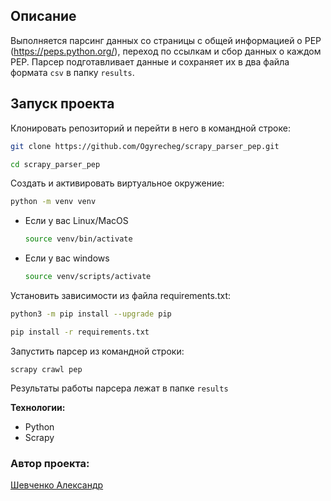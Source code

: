 ## Описание
Выполняется парсинг данных со страницы с общей информацией о PEP (https://peps.python.org/), 
переход по ссылкам и сбор данных о каждом PEP.
Парсер подготавливает данные и сохраняет их в два файла формата ```csv``` в папку ```results```.

## Запуск проекта

Клонировать репозиторий и перейти в него в командной строке:

```bash
git clone https://github.com/Ogyrecheg/scrapy_parser_pep.git
```

```bash
cd scrapy_parser_pep
```

Создать и активировать виртуальное окружение:

```bash
python -m venv venv
```

* Если у вас Linux/MacOS

    ```bash
    source venv/bin/activate
    ```

* Если у вас windows

    ```bash
    source venv/scripts/activate
    ```

Установить зависимости из файла requirements.txt:

```bash
python3 -m pip install --upgrade pip
```

```bash
pip install -r requirements.txt
```

Запустить парсер из командной строки:
```
scrapy crawl pep
```

Результаты работы парсера лежат в папке ``results``

**Технологии:**
- Python
- Scrapy

### Автор проекта:
[Шевченко Александр](https://github.com/Ogyrecheg)
